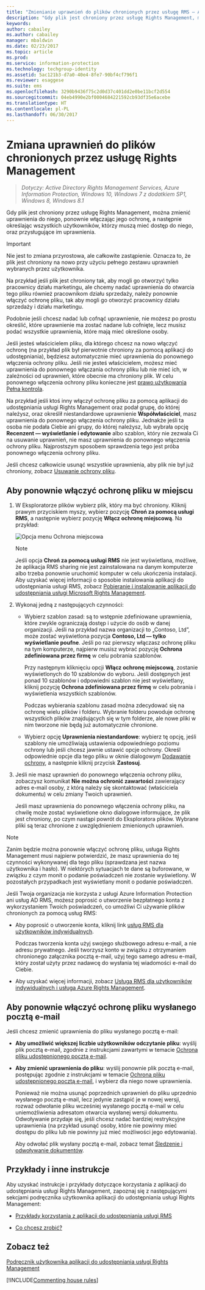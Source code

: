 ```yaml
---
title: "Zmienianie uprawnień do plików chronionych przez usługę RMS — AIP"
description: "Gdy plik jest chroniony przez usługę Rights Management, można zmienić uprawnienia do niego, ponownie włączając jego ochronę, a następnie określając wszystkich użytkowników, którzy muszą mieć dostęp do niego, oraz przysługujące im uprawnienia."
keywords: 
author: cabailey
ms.author: cabailey
manager: mbaldwin
ms.date: 02/23/2017
ms.topic: article
ms.prod: 
ms.service: information-protection
ms.technology: techgroup-identity
ms.assetid: 5ac121b3-d7a0-40e4-8fe7-90bf4cf796f1
ms.reviewer: esaggese
ms.suite: ems
ms.openlocfilehash: 3290b9436f75c2d0d37c401dd2e0be11bcf2d554
ms.sourcegitcommit: 04eb4990e2bf0004684221592cb93df35e6acebe
ms.translationtype: HT
ms.contentlocale: pl-PL
ms.lasthandoff: 06/30/2017
---
```

# <a name="change-permissions-on-files-that-have-been-protected-by-rights-management"></a>Zmiana uprawnień do plików chronionych przez usługę Rights Management

>*Dotyczy: Active Directory Rights Management Services, Azure Information Protection, Windows 10, Windows 7 z dodatkiem SP1, Windows 8, Windows 8.1*

Gdy plik jest chroniony przez usługę Rights Management, można zmienić uprawnienia do niego, ponownie włączając jego ochronę, a następnie określając wszystkich użytkowników, którzy muszą mieć dostęp do niego, oraz przysługujące im uprawnienia.

> [!IMPORTANT]
> Nie jest to zmiana przyrostowa, ale całkowite zastąpienie. Oznacza to, że plik jest chroniony na nowo przy użyciu pełnego zestawu uprawnień wybranych przez użytkownika.
> 
>  Na przykład jeśli plik jest chroniony tak, aby mogli go otworzyć tylko pracownicy działu marketingu, ale chcemy nadać uprawnienia do otwarcia tego pliku również pracownikom działu sprzedaży, należy ponownie włączyć ochronę pliku, tak aby mogli go otworzyć pracownicy działu sprzedaży i działu marketingu.
>
> Podobnie jeśli chcesz nadać lub cofnąć uprawnienie, nie możesz po prostu określić, które uprawnienie ma zostać nadane lub cofnięte, lecz musisz podać wszystkie uprawnienia, które mają mieć określone osoby.

Jeśli jesteś właścicielem pliku, dla którego chcesz na nowo włączyć ochronę (na przykład plik był pierwotnie chroniony za pomocą aplikacji do udostępniania), będziesz automatycznie mieć uprawnienia do ponownego włączenia ochrony pliku. Jeśli nie jesteś właścicielem, możesz mieć uprawnienia do ponownego włączania ochrony pliku lub nie mieć ich, w zależności od uprawnień, które obecnie ma chroniony plik. W celu ponownego włączenia ochrony pliku konieczne jest [prawo użytkowania Pełna kontrola](../deploy-use/configure-usage-rights.md#usage-rights-and-descriptions).

Na przykład jeśli ktoś inny włączył ochronę pliku za pomocą aplikacji do udostępniania usługi Rights Management oraz podał grupę, do której należysz, oraz określił niestandardowe uprawnienie **Współwłaściciel**, masz uprawnienia do ponownego włączenia ochrony pliku. Jednakże jeśli ta osoba nie podała Ciebie ani grupy, do której należysz, lub wybrała opcję **Recenzent — wyświetlanie i edytowanie** albo szablon, który nie zezwala Ci na usuwanie uprawnień, nie masz uprawnienia do ponownego włączenia ochrony pliku. Najprostszym sposobem sprawdzenia tego jest próba ponownego włączenia ochrony pliku.

Jeśli chcesz całkowicie usunąć wszystkie uprawnienia, aby plik nie był już chroniony, zobacz [Usuwanie ochrony pliku](sharing-app-remove-protection.md).

## <a name="to-re-protect-a-file-in-place"></a>Aby ponownie włączyć ochronę pliku w miejscu

1.  W Eksploratorze plików wybierz plik, który ma być chroniony. Kliknij prawym przyciskiem myszy, wybierz pozycję **Chroń za pomocą usługi RMS**, a następnie wybierz pozycję **Włącz ochronę miejscową**. Na przykład:

    ![Opcja menu Ochrona miejscowa](../media/ADRMS_MSRMSApp_SP_CompanyDefined.png)

    > [!NOTE]
    > Jeśli opcja **Chroń za pomocą usługi RMS** nie jest wyświetlana, możliwe, że aplikacja RMS sharing nie jest zainstalowana na danym komputerze albo trzeba ponownie uruchomić komputer w celu ukończenia instalacji. Aby uzyskać więcej informacji o sposobie instalowania aplikacji do udostępniania usługi RMS, zobacz [Pobieranie i instalowanie aplikacji do udostępniania usługi Microsoft Rights Management](install-sharing-app.md).

2.  Wykonaj jedną z następujących czynności:

    -   Wybierz szablon zasad: są to wstępnie zdefiniowane uprawnienia, które zwykle ograniczają dostęp i użycie do osób w danej organizacji. Jeśli na przykład nazwa organizacji to „Contoso, Ltd”, może zostać wyświetlona pozycja **Contoso, Ltd — tylko wyświetlanie poufne**. Jeśli po raz pierwszy włączasz ochronę pliku na tym komputerze, najpierw musisz wybrać pozycję **Ochrona zdefiniowana przez firmę** w celu pobrania szablonów.

        Przy następnym kliknięciu opcji **Włącz ochronę miejscową**, zostanie wyświetlonych do 10 szablonów do wyboru. Jeśli dostępnych jest ponad 10 szablonów i odpowiedni szablon nie jest wyświetlany, kliknij pozycję **Ochrona zdefiniowana przez firmę** w celu pobrania i wyświetlenia wszystkich szablonów.

        Podczas wybierania szablonu zasad można zdecydować się na ochronę wielu plików i folderu. Wybranie folderu powoduje ochronę wszystkich plików znajdujących się w tym folderze, ale nowe pliki w nim tworzone nie będą już automatycznie chronione.

    -   Wybierz opcję **Uprawnienia niestandardowe**: wybierz tę opcję, jeśli szablony nie umożliwiają ustawienia odpowiedniego poziomu ochrony lub jeśli chcesz jawnie ustawić opcje ochrony. Określ odpowiednie opcje dla tego pliku w oknie dialogowym [Dodawanie ochrony](sharing-app-dialog-box.md), a następnie kliknij przycisk **Zastosuj**.

3. Jeśli nie masz uprawnień do ponownego włączenia ochrony pliku, zobaczysz komunikat **Nie można ochronić zawartości** zawierający adres e-mail osoby, z którą należy się skontaktować (właściciela dokumentu) w celu zmiany Twoich uprawnień.

    Jeśli masz uprawnienia do ponownego włączenia ochrony pliku, na chwilę może zostać wyświetlone okno dialogowe informujące, że plik jest chroniony, po czym nastąpi powrót do Eksploratora plików. Wybrane pliki są teraz chronione z uwzględnieniem zmienionych uprawnień. 

> [!NOTE]
> Zanim będzie można ponownie włączyć ochronę pliku, usługa Rights Management musi najpierw potwierdzić, że masz uprawnienia do tej czynności wykonywanej dla tego pliku (sprawdzana jest nazwa użytkownika i hasło). W niektórych sytuacjach te dane są buforowane, w związku z czym monit o podanie poświadczeń nie zostanie wyświetlony. W pozostałych przypadkach jest wyświetlany monit o podanie poświadczeń.
>
> Jeśli Twoja organizacja nie korzysta z usługi Azure Information Protection ani usług AD RMS, możesz poprosić o utworzenie bezpłatnego konta z wykorzystaniem Twoich poświadczeń, co umożliwi Ci używanie plików chronionych za pomocą usług RMS:
>
> -   Aby poprosić o utworzenie konta, kliknij link [usług RMS dla użytkowników indywidualnych](http://go.microsoft.com/fwlink/?LinkId=309469).
>
>     Podczas tworzenia konta użyj swojego służbowego adresu e-mail, a nie adresu prywatnego. Jeśli tworzysz konto w związku z otrzymaniem chronionego załącznika pocztą e-mail, użyj tego samego adresu e-mail, który został użyty przez nadawcę do wysłania tej wiadomości e-mail do Ciebie.
> -   Aby uzyskać więcej informacji, zobacz [Usługa RMS dla użytkowników indywidualnych i usługa Azure Rights Management](../understand-explore/rms-for-individuals.md).

## <a name="to-re-protect-a-file-that-you-have-emailed"></a>Aby ponownie włączyć ochronę pliku wysłanego pocztą e-mail

Jeśli chcesz zmienić uprawnienia do pliku wysłanego pocztą e-mail:

- **Aby umożliwić większej liczbie użytkowników odczytanie pliku**: wyślij plik pocztą e-mail, zgodnie z instrukcjami zawartymi w temacie [Ochrona pliku udostępnionego pocztą e-mail](sharing-app-protect-by-email.md).

- **Aby zmienić uprawnienia do pliku**: wyślij ponownie plik pocztą e-mail, postępując zgodnie z instrukcjami w temacie [Ochrona pliku udostępnionego pocztą e-mail](sharing-app-protect-by-email.md), i wybierz dla niego nowe uprawnienia. 

    Ponieważ nie można usunąć poprzednich uprawnień do pliku uprzednio wysłanego pocztą e-mail, lecz jedynie zastąpić je w nowej wersji, rozważ odwołanie pliku wcześniej wysłanego pocztą e-mail w celu uniemożliwienia adresatom otwarcia wysłanej wersji dokumentu. Odwoływanie przydaje się, jeśli chcesz nadać bardziej restrykcyjne uprawnienia (na przykład usunąć osoby, które nie powinny mieć dostępu do pliku lub nie powinny już mieć możliwości jego edytowania).

    Aby odwołać plik wysłany pocztą e-mail, zobacz temat [Śledzenie i odwoływanie dokumentów](sharing-app-track-revoke.md).


## <a name="examples-and-other-instructions"></a>Przykłady i inne instrukcje
Aby uzyskać instrukcje i przykłady dotyczące korzystania z aplikacji do udostępniania usługi Rights Management, zapoznaj się z następującymi sekcjami podręcznika użytkownika aplikacji do udostępniania usługi Rights Management:

-   [Przykłady korzystania z aplikacji do udostępniania usługi RMS](sharing-app-user-guide.md#examples-for-using-the-rms-sharing-application)

-   [Co chcesz zrobić?](sharing-app-user-guide.md#what-do-you-want-to-do)

## <a name="see-also"></a>Zobacz też
[Podręcznik użytkownika aplikacji do udostępniania usługi Rights Management](sharing-app-user-guide.md)

[!INCLUDE[Commenting house rules](../includes/houserules.md)]